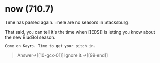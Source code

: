 # now (710.7)

Time has passed again. There are no seasons in Stacksburg.

That said, you can tell it's the time when [[EDS]] is letting you know about the new BludBol season.

`Come on Kayro. Time to get your pitch in.`

> Answer->[[10-gcx-01]]
> Ignore it.->[[99-end]]